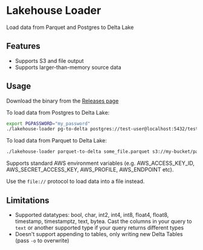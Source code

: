 # Lakehouse Loader

Load data from Parquet and Postgres to Delta Lake

## Features

- Supports S3 and file output
- Supports larger-than-memory source data

## Usage

Download the binary from the [Releases page](./releases)

To load data from Postgres to Delta Lake:

```bash
export PGPASSWORD="my_password"
./lakehouse-loader pg-to-delta postgres://test-user@localhost:5432/test-db -q "SELECT * FROM some_table" s3://my-bucket/path/to/table
```

To load data from Parquet to Delta Lake:

```bash
./lakehouse-loader parquet-to-delta some_file.parquet s3://my-bucket/path/to/table
```

Supports standard AWS environment variables (e.g. AWS_ACCESS_KEY_ID, AWS_SECRET_ACCESS_KEY, AWS_PROFILE, AWS_ENDPOINT etc).

Use the `file://` protocol to load data into a file instead.

## Limitations

- Supported datatypes: bool, char, int2, int4, int8, float4, float8, timestamp, timestamptz, text, bytea. Cast the columns in your query to `text` or another supported type if your query returns different types
- Doesn't support appending to tables, only writing new Delta Tables (pass `-o` to overwrite)
